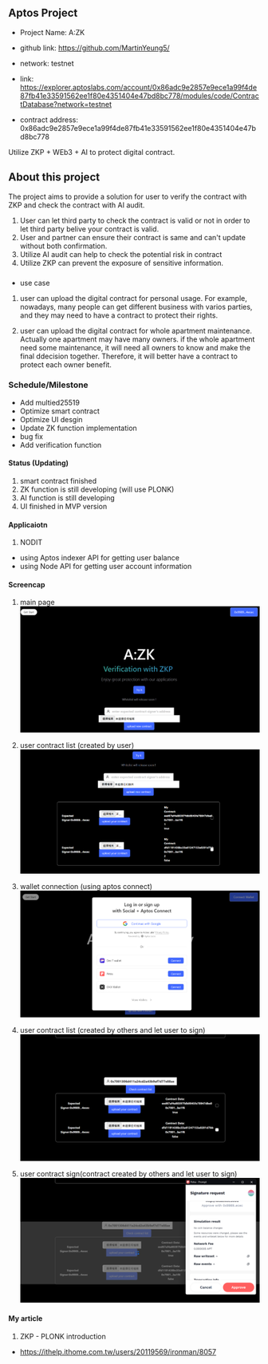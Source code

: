 ## Aptos Project
* Project Name: A:ZK

* github link: https://github.com/MartinYeung5/
* network: testnet
* link: https://explorer.aptoslabs.com/account/0x86adc9e2857e9ece1a99f4de87fb41e33591562ee1f80e4351404e47bd8bc778/modules/code/ContractDatabase?network=testnet
* contract address: 0x86adc9e2857e9ece1a99f4de87fb41e33591562ee1f80e4351404e47bd8bc778

Utilize ZKP + WEb3 + AI to protect digital contract.

## About this project
The project aims to provide a solution for user to verify the contract with ZKP and check the contract with AI audit.
1. User can let third party to check the contract is valid or not in order to let third party belive your contract is valid.
2. User and partner can ensure their contract is same and can't update without both confirmation.
3. Utilize AI audit can help to check the potential risk in contract
4. Utilize ZKP can prevent the exposure of sensitive information.

###
* use case
1. user can upload the digital contract for personal usage. For example, nowadays, many people can get different business with varios parties, and they may need to have a contract to protect their rights.

2. user can upload the digital contract for whole apartment maintenance. Actually one apartment may have many owners. if the whole apartment need some maintenance, it will need all owners to know and make the final ddecision together. Therefore, it will better have a contract to protect each owner benefit.

### Schedule/Milestone
* Add multied25519
* Optimize smart contract
* Optimize UI desgin
* Update ZK function implementation
* bug fix
* Add verification function
#### Status (Updating)
1. smart contract finished
2. ZK function is still developing (will use PLONK)
3. AI function is still developing
4. UI finished in MVP version

#### Applicaiotn
1. NODIT
* using Aptos indexer API for getting user balance
* using Node API for getting user account information

#### Screencap
1. main page
![alt text](https://github.com/MartinYeung5/20241013_AZK/blob/main/screencap/1.png?raw=true)

2. user contract list (created by user)
![alt text](https://github.com/MartinYeung5/20241013_AZK/blob/main/screencap/2.png?raw=true)

3. wallet connection (using aptos connect)
![alt text](https://github.com/MartinYeung5/20241013_AZK/blob/main/screencap/3.png?raw=true)

4. user contract list (created by others and let user to sign)
![alt text](https://github.com/MartinYeung5/20241013_AZK/blob/main/screencap/4.png?raw=true)

5. user contract sign(contract created by others and let user to sign)
![alt text](https://github.com/MartinYeung5/20241013_AZK/blob/main/screencap/5.png?raw=true)

#### My article
1. ZKP - PLONK introduction
* https://ithelp.ithome.com.tw/users/20119569/ironman/8057